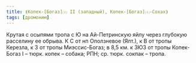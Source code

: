 ```yaml
---
title: ⦗Копек-[Богаз]⒯ II (западный), Копек-[Богаз]⒯-Сохах⦘
tags: [дромоним]
---
```


Крутая с осыпями тропа с Ю на Ай-Петринскую яйлу через глубокую расселину ее
обрыва. К С от нп Оползневое (Ялт.), к В от тропы Керезла, к З от тропы
Миэссис-Богаз; в 8,5 км. к ЗЮЗ от тропы Копек-Богаз I – тюрк. копек – собака;
РПН; ср. тюрк. сокпак – тропа.
